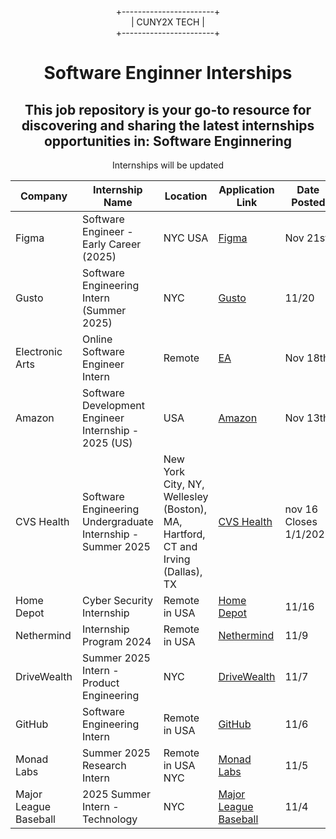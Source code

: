 <div align="center">
  
+-----------------------+  
|      CUNY2X TECH       |  
+-----------------------+

</div>


<div style="text-align:center" >
<h1 style="text-align:center">Software Enginner Interships</h1>
<h2>This job repository is your go-to resource for discovering and sharing the latest internships opportunities in: Software Enginnering
</h2>
<p>Internships will be updated</p>
</div>

| Company          | Internship Name                 | Location       | Application Link                                                  |Date Posted
|------------------|---------------------------------|----------------|-------------------------------------------------------------------|-----------------------
|Figma|Software Engineer - Early Career (2025)|NYC USA|[Figma](https://jobright.ai/jobs/info/673f02d4d651f76d9b3f66b1?utm_source=1023&utm_campaign=DavidChen)|Nov 21st|
|Gusto|Software Engineering Intern (Summer 2025)|NYC|[Gusto](https://nam02.safelinks.protection.outlook.com/?url=https%3A%2F%2Fboards.greenhouse.io%2Fgusto%2Fjobs%2F6383521%25E2%259D%2597&data=05%7C02%7CKIMBERLY.RAMGOPAL12%40citytech.cuny.edu%7Ccad35cd3cceb49e4878008dd0b1893bd%7C6f60f0b35f064e099715989dba8cc7d8%7C0%7C0%7C638678922374228828%7CUnknown%7CTWFpbGZsb3d8eyJFbXB0eU1hcGkiOnRydWUsIlYiOiIwLjAuMDAwMCIsIlAiOiJXaW4zMiIsIkFOIjoiTWFpbCIsIldUIjoyfQ%3D%3D%7C0%7C%7C%7C&sdata=KhKIoNZFTXbjFe2WDF%2F8Ayld5aztPnwNcT832GlHqwY%3D&reserved=00)|11/20|
|Electronic Arts|Online Software Engineer Intern|Remote|[EA](https://jobright.ai/jobs/info/673b9bc019365bb0b2d63bc9?utm_source=1023&utm_campaign=DavidChen)|Nov 18th|
|Amazon|Software Development Engineer Internship - 2025 (US)|USA|[Amazon](https://amazon.jobs/en/jobs/2808739/software-development-engineer-internship-2025-us)|Nov 13th|
|CVS Health|Software Engineering Undergraduate Internship - Summer 2025|New York City, NY, Wellesley (Boston), MA, Hartford, CT and Irving (Dallas), TX|[CVS Health](https://jobs.cvshealth.com/us/en/job/R0409095/Software-Engineering-Undergraduate-Internship-Summer-2025)|nov 16 Closes 1/1/2025|
|Home Depot|Cyber Security Internship|Remote in USA|[Home Depot](https://lnkd.in/eQ94uSdw)|11/16|
|Nethermind|Internship Program 2024|Remote in USA|[Nethermind](https://job-boards.eu.greenhouse.io/nethermind/jobs/4104204101?utm_source=Simplify&ref=Simplify)|11/9|
|DriveWealth|Summer 2025 Intern - Product Engineering|NYC|[DriveWealth](https://boards.greenhouse.io/drivewealth/jobs/6256777003?utm_source=Simplify&ref=Simplify)|11/7|
|GitHub|Software Engineering Intern|Remote in USA|[GitHub](https://githubinc.jibeapply.com/jobs/3569?lang=en-us&icims=1&utm_source=Simplify&ref=Simplify)|11/6|
|Monad Labs|Summer 2025 Research Intern|	Remote in USA NYC|[Monad Labs](https://job-boards.greenhouse.io/monad/jobs/4493910005?utm_source=Simplify&ref=Simplify)|11/5|
|Major League Baseball        | 2025 Summer Intern - Technology           | NYC     | [Major League Baseball](https://boards.greenhouse.io/drivewealth/jobs/6256736003?utm_source=Simplify&ref=Simplify)|11/4|






